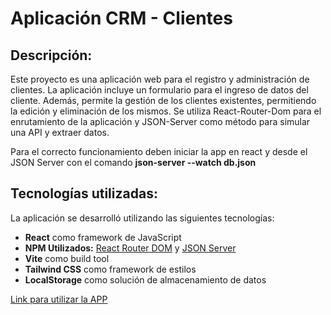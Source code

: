# Aplicación CRM - Clientes

## Descripción:
Este proyecto es una aplicación web para el registro y administración de clientes. La aplicación incluye un formulario para el ingreso de datos del cliente. 
Además, permite la gestión de los clientes existentes, permitiendo la edición y eliminación de los mismos.
Se utiliza React-Router-Dom para el enrutamiento de la aplicación y JSON-Server como método para simular una API y extraer datos.

Para el correcto funcionamiento deben iniciar la app en react y desde el JSON Server con el comando **json-server --watch db.json**

## Tecnologías utilizadas:

La aplicación se desarrolló utilizando las siguientes tecnologías:

* **React** como framework de JavaScript
* **NPM Utilizados:** [React Router DOM](https://www.npmjs.com/package/react-router-dom) y [JSON Server](https://www.npmjs.com/package/json-server)
* **Vite** como build tool
* **Tailwind CSS** como framework de estilos
* **LocalStorage** como solución de almacenamiento de datos


[Link para utilizar la APP](https://gilded-cajeta-3f4599.netlify.app/)
